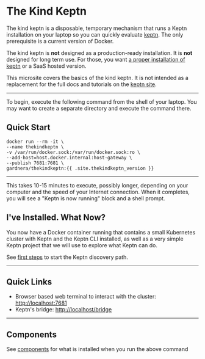 # The Kind Keptn

The kind keptn is a disposable, temporary mechanism that runs a Keptn installation on your laptop
so you can quickly evaluate [keptn](https://keptn.sh). The only prerequisite is a current version of Docker.

The kind keptn is **not** designed as a production-ready installation. It is **not** designed for long term use. For those, you want [a proper installation of keptn](https://keptn.sh/docs/0.15.x/operate/install) or a SaaS hosted version.

This microsite covers the basics of the kind keptn. It is not intended as a replacement for the full docs and tutorials on the [keptn site](https://keptn.sh).

----
To begin, execute the following command from the shell of your laptop.
You may want to create a separate directory and execute the command there.

## Quick Start

```
docker run --rm -it \
--name thekindkeptn \
-v /var/run/docker.sock:/var/run/docker.sock:ro \
--add-host=host.docker.internal:host-gateway \
--publish 7681:7681 \
gardnera/thekindkeptn:{{ .site.thekindkeptn_version }}
```

----

This takes 10-15 minutes to execute, possibly longer, depending on your computer and the speed of your Internet connection.
When it completes, you will see a "Keptn is now running" block and a shell prompt.

## I've Installed. What Now?

You now have a Docker container running that contains a small Kubernetes cluster
with Keptn and the Keptn CLI installed,
as well as a very simple Keptn project that we will use to explore what Keptn can do.

See [first steps](first-steps.md) to start the Keptn discovery path.

----

## Quick Links
- Browser based web terminal to interact with the cluster: [http://localhost:7681](http://localhost:7681)
- Keptn's bridge: [http://localhost/bridge](http://localhost/bridge/dashboard)

----

## Components

See [components](components.md) for what is installed when you run the above command
